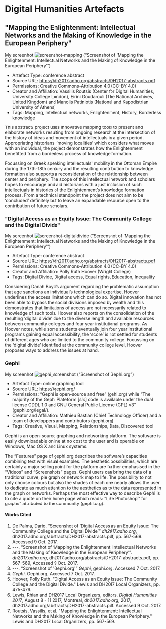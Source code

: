 # Digital Humanities Artefacts

## "Mapping the Enlightenment: Intellectual Networks and the Making of Knowledge in the European Periphery" 

My screenhot
![screenshot-mapping](https://user-images.githubusercontent.com/31863135/31352230-00129d04-acfc-11e7-80f4-e02c02e849de.jpg)
(“Screenshot of ‘Mapping the Enlightenment: Intellectual Networks and the Making of Knowledge in the European Periphery’”)

* Artefact Type: conference abstract
* Source URL: https://dh2017.adho.org/abstracts/DH2017-abstracts.pdf
* Permissions: Creative Commons-Attribution 4.0 (CC-BY 4.0)
* Creator and Affiliation: Vassilis Routsis (Center for Digital Humanities, University College London), Eirini Goudarouli (The National Archives, United Kingdom) and Manolis Patiniotis (National and Kapodistrian University of Athens)
* Tags: Mapping, Intellectual networks, Enlightenment, History, Borderless knowledge 

This abstract/ project uses innovative mapping tools to present and elaborate networks resulting from ongoing research at the intersection of the history of ideas and movement of intellectuals in a given period. Appropriating historians’ ‘moving localities’ which considers what moves with an individual, the project demonstrates how the Enlightenment benefitted from a borderless process of knowledge formation.

Focussing on Greek speaking intellectuals' mobility in the Ottoman Empire during the 17th-18th century and the resulting contribution to knowledge formation also supports a reconsideration of the relationship between center and periphery. The scope of this intellectual network and scholars hopes to encourage and aid historians with a just inclusion of such intellectuals in histories of the Enlightenment’s knowledge formation process. From a technical standpoint the project does not aim to be ‘concluded’ definitely but to leave an expandable resource open to the contribution of future scholars.

### "Digital Access as an Equity Issue: The Community College and the Digital Divide"

My screenhot
![screenshot-digitaldivide](https://user-images.githubusercontent.com/31863135/31352237-058a0150-acfc-11e7-9312-40cc7d6437d5.jpg)
(“Screenshot of ‘Mapping the Enlightenment: Intellectual Networks and the Making of Knowledge in the European Periphery’”)

* Artefact Type: conference abstract
* Source URL: https://dh2017.adho.org/abstracts/DH2017-abstracts.pdf
* Permissions: Creative Commons-Attribution 4.0 (CC-BY 4.0)
* Creator and Affiliation: Polly Ruth Hoover (Wright College)
* Tags: Digital Divide, Digital access, Equal rights, Education, Inequality

Considering Danah Boyd’s argument regarding the problematic assumption that age sanctions an individual’s technological expertise, Hoover underlines the access limitations which can do so. Digital innovation has not been able to bypass the social divisions imposed by wealth and this demonstrates that limitations of access are not necessarily related to knowledge of such tools. Hoover also reports on the consolidation of the resulting ‘digital divide’ due to the diverse length and available resources between community colleges and four year institutional programs. As Hoover notes, while some students eventually join four year institutional programs gaining equal accessibility, the ‘score’ is not settled for students of different ages who are limited to the community college. Focussing on the ‘digital divide’ identified at the community college level, Hoover proposes ways to address the issues at hand.

### Gephi

My screenhot
![gephi_screenshot](https://user-images.githubusercontent.com/31863135/31300600-8f8ac362-aac2-11e7-8e09-cf2376fa0f9b.jpg)
(“Screenshot of Gephi.org”)

* Artefact Type: online graphing tool
* Source URL: https://gephi.org/
* Permissions: “Gephi is open-source and free” (gehi.org) while “The majority of the Gephi Plateform [*sic*] code is available under the dual license CDDL 1.0 and GNU General Public License (GPL) v3” (gephi.org/legal/).
* Creator and Affiliation: Mathieu Bastian (Chief Technology Officer) and a team of developpers and contributors (gephi.org) 
* Tags: Creative, Visual, Mapping, Relationships, Data, Discovered tool

Gephi is an open-source graphing and networking platform. The software is easily downloadable online at no cost to the user and is operable on Windows, Mac OS X and Linux systems. 

The “Features” page of gephi.org describes the software’s capacities combining text with visual examples. The aesthetic possibilities, which are certainly a major selling point for the platform are further emphasised in the “Videos” and “Screenshots” pages. Gephi users can bring the data of a traditional curve, pie graph or network map to life. The possibility to not only choose colours but also the shades of each one nearly allows the user to dedicate as much attention to the aesthetics as to the data represented in the graph or networks. Perhaps the most effective way to describe Gephi is to cite a quote on their home page which reads: “Like Photoshop™ for graphs” attributed to the community (gephi.org).


#### Works Cited

1. De Palma, Dario. “Screenshot of ‘Digital Access as an Equity Issue: The Community College and the Digital Divide’” *dh2017.adho.org*, dh2017.adho.org/abstracts/DH2017-abstracts.pdf, pp. 567-569. Accessed 9 Oct. 2017.
2. ---. “Screenshot of ‘Mapping the Enlightenment: Intellectual Networks and the Making of Knowledge in the European Periphery’”. *dh2017.adho.org*, dh2017.adho.org/abstracts/DH2017-abstracts.pdf, pp. 567-569, Accessed 9 Oct. 2017.
3. ---. “Screenshot of 'Gephi.org'” *Gephi*, gephi.org. Accessed 7 Oct. 2017.
4. *Gephi*. Gephi.org, Accessed 7 Oct. 2017.
5. Hoover, Polly Ruth. "Digital Access as an Equity Issue: The Community College and the Digital Divide." Lewis and DH2017 Local Organizers, pp. 475-476.
6. Lewis, Rhian and DH2017 Local Organizers, editors. *Digital Humanities 2017*, August 8 - 11 2017, Montreal, *dh2017.adho.org*, 2017, dh2017.adho.org/abstracts/DH2017-abstracts.pdf. Accessed 9 Oct. 2017.
7. Routsis, Vassilis, et al. "Mapping the Enlightenment: Intellectual Networks and the Making of Knowledge in the European Periphery." Lewis and DH2017 Local Organizers, pp. 567-569.
